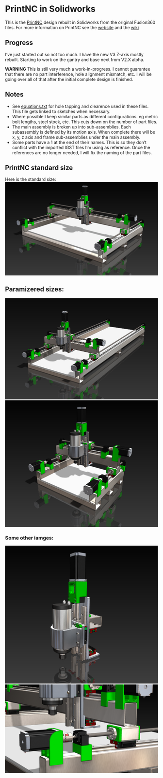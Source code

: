 # PrintNC in Solidworks

This is the [PrintNC](https://github.com/threedesigns/printNC) design rebuilt in Solidworks from the original Fusion360 files. For more information on PrintNC see the [website](https://threedesign.store/) and the [wiki](https://wiki.printnc.info/en/home)

## Progress
I’ve just started out so not too much. I have the new V3 Z-axis mostly rebuilt. Starting to work on the gantry and base next from V2.X alpha.

**WARNING** This is still very much a work-in-progress. I cannot guarantee that there are no part interference, hole alignment mismatch, etc. I will be going over all of that after the initial complete design is finished.

## Notes
- See [equations.txt](src/equations.txt) for hole tapping and clearence used in these files. This file gets linked to sketches when necessary.
- Where possible I keep similar parts as different configurations. eg metric bolt lengths, steel stock, etc. This cuts down on the number of part files.
- The main assembly is broken up into sub-assemblies. Each subassembly is defined by its motion axis. When complete there will be x, y, z axis and frame sub-assemblies under the main assembly.
- Some parts have a 1 at the end of their names. This is so they don’t conflict with the imported IGST files I’m using as reference. Once the references are no longer needed, I will fix the naming of the part files.


## PrintNC standard size
Here is the standard size:
![standard size](images/PrintNC_standard_size.png)

## Paramizered sizes:
![2000x600 size](images/PrintNC_param_2000x600.png)
![500x500 size](images/PrintNC_param_500x500.png)

### Some other iamges:
![Z-axis](images/Z-axis.png)
![closeup](images/PrintNC_closeup.png)
